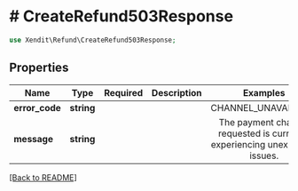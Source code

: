 # # CreateRefund503Response


```php
use Xendit\Refund\CreateRefund503Response;
```

## Properties

| Name | Type | Required | Description | Examples |
|------------|:-------------:|:-------------:|-------------|:-------------:|
| **error_code** | **string** |  |  | CHANNEL_UNAVAILABLE |
| **message** | **string** |  |  | The payment channel requested is currently experiencing unexpected issues. |


[[Back to README]](../../README.md)
